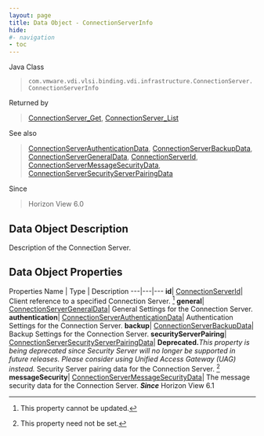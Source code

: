 ```yaml
---
layout: page
title: Data Object - ConnectionServerInfo
hide:
#- navigation
- toc
---
```






Java Class
> `com.vmware.vdi.vlsi.binding.vdi.infrastructure.ConnectionServer.ConnectionServerInfo`

Returned by
> [ConnectionServer_Get](vdi.infrastructure.ConnectionServer.md#get), [ConnectionServer_List](vdi.infrastructure.ConnectionServer.md#list)

See also
> [ConnectionServerAuthenticationData](vdi.infrastructure.ConnectionServer.AuthenticationData.md), [ConnectionServerBackupData](vdi.infrastructure.ConnectionServer.BackupData.md), [ConnectionServerGeneralData](vdi.infrastructure.ConnectionServer.GeneralData.md), [ConnectionServerId](vdi.entity.ConnectionServerId.md), [ConnectionServerMessageSecurityData](vdi.infrastructure.ConnectionServer.MessageSecurityData.md), [ConnectionServerSecurityServerPairingData](vdi.infrastructure.ConnectionServer.SecurityServerPairingData.md)

Since
> Horizon View 6.0


## Data Object Description

Description of the Connection Server.

## Data Object Properties
Properties
Name |  Type |  Description
---|---|---
**id**| [ConnectionServerId](vdi.entity.ConnectionServerId.md)|  Client reference to a specified Connection Server. [^2]
**general**| [ConnectionServerGeneralData](vdi.infrastructure.ConnectionServer.GeneralData.md)|  General Settings for the Connection Server.
**authentication**| [ConnectionServerAuthenticationData](vdi.infrastructure.ConnectionServer.AuthenticationData.md)|  Authentication Settings for the Connection Server.
**backup**| [ConnectionServerBackupData](vdi.infrastructure.ConnectionServer.BackupData.md)|  Backup Settings for the Connection Server.
**securityServerPairing**| [ConnectionServerSecurityServerPairingData](vdi.infrastructure.ConnectionServer.SecurityServerPairingData.md)| **Deprecated.**_This property is being deprecated since Security Server will no longer be supported in future releases. Please consider using Unified Access Gateway (UAG) instead._ Security Server pairing data for the Connection Server. [^1]
**messageSecurity**| [ConnectionServerMessageSecurityData](vdi.infrastructure.ConnectionServer.MessageSecurityData.md)|  The message security data for the Connection Server.  **_Since_** Horizon View 6.1


 


[^1]: This property need not be set.
[^2]: This property cannot be updated.